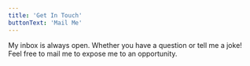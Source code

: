 ```yaml
---
title: 'Get In Touch'
buttonText: 'Mail Me'
---
```


My inbox is always open. Whether you have a question or tell me a joke! Feel free to mail me to expose me to an opportunity.

